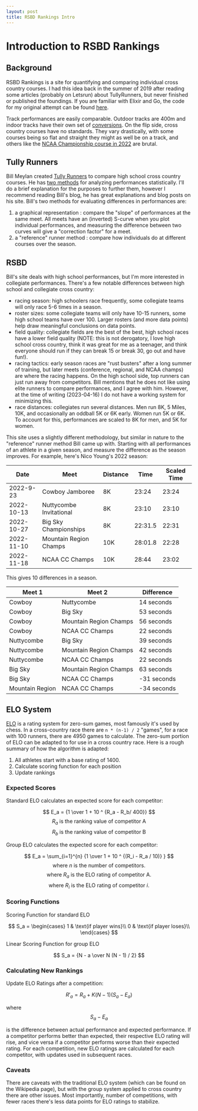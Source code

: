 ```yaml
---
layout: post
title: RSBD Rankings Intro
---
```


# Introduction to RSBD Rankings

## Background

RSBD Rankings is a site for quantifying and comparing individual cross country courses. I had this idea back in the summer of 2019 after reading some articles (probably on Letsrun) about TullyRunners, but never finished or published the foundings. If you are familiar with Elixir and Go, the code for my original attempt can be found [here](https://github.com/spkane31/rankings).

Track performances are easily comparable. Outdoor tracks are 400m and indoor tracks have their own set of [conversions](https://www.ustfccca.org/assets/NCAA-Indoor-Track-Size-Conversion-Charts.pdf). On the flip side, cross country courses have no standards. They vary drastically, with some courses being so flat and straight they might as well be on a track, and others like the [NCAA Championship course in 2022](https://www.letsrun.com/news/2021/03/it-will-be-a-bloodbath-are-you-ready-for-the-hardest-ncaa-xc-course-in-recent-memory/) are brutal.

## Tully Runners

Bill Meylan created [Tully Runners](http://www.tullyrunners.com/index.htm) to compare high school cross country courses. He has [two methods](http://www.tullyrunners.com/Data/Articles/artgraph.htm) for analyzing performances statistically. I'll do a brief explanation for the purposes to further them, however I recommend reading Bill's blog, he has great explanations and blog posts on his site. Bill's two methods for evaluating differences in performances are:

1. a graphical representation : compare the "slope" of performances at the same meet. All meets have an (inverted) S-curve when you plot individual performances, and measuring the difference between two curves will give a "correction factor" for a meet.
1. a "reference" runner method : compare how individuals do at different courses over the season.

## RSBD

Bill's site deals with high school performances, but I'm more interested in collegiate performances. There's a few notable differences between high school and collegiate cross country:

* racing season: high schoolers race frequently, some collegiate teams will only race 5-6 times in a season.
* roster sizes: some collegiate teams will only have 10-15 runners, some high school teams have over 100. Larger rosters (and more data points) help draw meaningful conclusions on data points.
* field quality: collegiate fields are the best of the best, high school races have a lower field quality (NOTE: this is not derogatory, I love high school cross country, think it was great for me as a teenager, and think everyone should run if they can break 15 or break 30, go out and have fun!).
* racing tactics: early season races are "rust busters" after a long summer of training, but later meets (conference, regional, and NCAA champs) are where the racing happens. On the high school side, top runners can just run away from competitors. Bill mentions that he does not like using elite runners to compare performances, and I agree with him. However, at the time of writing (2023-04-16) I do not have a working system for minimizing this.
* race distances: collegiates run several distances. Men run 8K, 5 Miles, 10K, and occasionally an oddball 5K or 6K early. Women run 5K or 6K. To account for this, performances are scaled to 8K for men, and 5K for women.

This site uses a slightly different methodology, but similar in nature to the "reference" runner method Bill came up with. Starting with all performances of an athlete in a given season, and measure the difference as the season improves. For example, here's Nico Young's 2022 season:

| Date | Meet | Distance | Time | Scaled Time |
| - | - | - | - | - |
| 2022-9-23 | Cowboy Jamboree | 8K | 23:24 | 23:24 |
| 2022-10-13 | Nuttycombe Invitational | 8K | 23:10 | 23:10 |
| 2022-10-27 | Big Sky Championships | 8K | 22:31.5 | 22:31 |
| 2022-11-10 | Mountain Region Champs | 10K | 28:01.8 | 22:28 |
| 2022-11-18 | NCAA CC Champs | 10K | 28:44 | 23:02 |

This gives 10 differences in a season.

| Meet 1 | Meet 2 | Difference |
| - | - | - |
| Cowboy | Nuttycombe | 14 seconds |
| Cowboy | Big Sky | 53 seconds |
| Cowboy | Mountain Region Champs | 56 seconds |
| Cowboy | NCAA CC Champs | 22 seconds |
| Nuttycombe | Big Sky | 39 seconds |
| Nuttycombe | Mountain Region Champs | 42 seconds |
| Nuttycombe | NCAA CC Champs | 22 seconds |
| Big Sky | Mountain Region Champs | 63 seconds |
| Big Sky | NCAA CC Champs | -31 seconds |
| Mountain Region | NCAA CC Champs | -34 seconds |

<!-- TODO seankane: finish this portion -->

## ELO System

[ELO](https://en.wikipedia.org/wiki/Elo_rating_system#) is a rating system for zero-sum games, most famously it's used by chess. In a cross-country race there are `n * (n-1) / 2` "games", for a race with 100 runners, there are 4950 games to calculate. The zero-sum portion of ELO can be adapted to for use in a cross country race. Here is a rough summary of how the algorithm is adapted:

1. All athletes start with a base rating of 1400.
1. Calculate scoring function for each position
1. Update rankings

### Expected Scores

Standard ELO calculates an expected score for each competitor:

$$ E_a = {1 \over 1 + 10 ^ {R_a - R_b/ 400}} $$
$$ R_a \text{ is the ranking value of competitor A}$$
$$ R_b \text{ is the ranking value of competitor B}$$

Group ELO calculates the expected score for each competitor:

$$ E_a = \sum_{i=1}^{n} {1 \over 1 + 10 ^ {(R_i - R_a / 10)} } $$
$$ \text{where } n \text{ is the number of competitors.} $$
$$ \text{where } R_a \text{ is the ELO rating of competitor A.} $$
$$ \text{where } R_i \text{ is the ELO rating of competitor } i. $$

### Scoring Functions

Scoring Function for standard ELO

$$
S_a =
    \begin{cases}
        1 & \text{if player wins}\\
        0 & \text{if player loses}\\
    \end{cases}
$$

Linear Scoring Function for group ELO

$$ S_a = {N - a \over N (N - 1) / 2} $$

### Calculating New Rankings

Update ELO Ratings after a competition:

$$ R'_a = R_a + K(N-1)(S_a - E_a) $$

where $$ S_a - E_a $$

is the difference between actual performance and expected performance. If a competitor performs better than expected, their respective ELO rating will rise, and vice versa if a competitor performs worse than their expected rating. For each competition, new ELO ratings are calculated for each competitor, with updates used in subsequent races.

### Caveats

There are caveats with the traditional ELO system (which can be found on the Wikipedia page), but with the group system applied to cross country there are other issues. Most importantly, number of competitions, with fewer races there's less data points for ELO ratings to stabilize.

